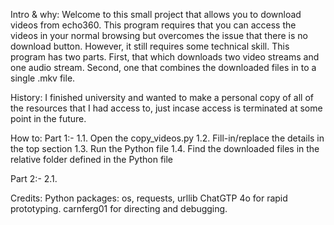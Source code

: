 
Intro & why:
Welcome to this small project that allows you to download videos from echo360.
This program requires that you can access the videos in your normal browsing but overcomes the issue that there is no download button.
However, it still requires some technical skill.
This program has two parts. First, that which downloads two video streams and one audio stream. Second, one that combines the downloaded files in to a single .mkv file.

History:
I finished university and wanted to make a personal copy of all of the resources that I had access to, just incase access is terminated at some point in the future.

How to:
Part 1:-
1.1. Open the copy_videos.py
1.2. Fill-in/replace the details in the top section
1.3. Run the Python file
1.4. Find the downloaded files in the relative folder defined in the Python file

Part 2:-
2.1. 

Credits:
Python packages: os, requests, urllib
ChatGTP 4o for rapid prototyping.
carnferg01 for directing and debugging.